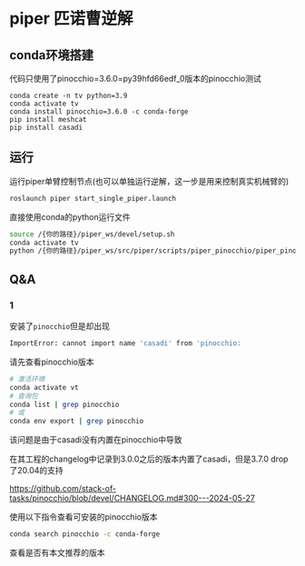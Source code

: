 # piper 匹诺曹逆解

## conda环境搭建

代码只使用了pinocchio=3.6.0=py39hfd66edf_0版本的pinocchio测试

```shell
conda create -n tv python=3.9
conda activate tv
conda install pinocchio=3.6.0 -c conda-forge
pip install meshcat
pip install casadi
```

## 运行

运行piper单臂控制节点(也可以单独运行逆解，这一步是用来控制真实机械臂的)

```bash
roslaunch piper start_single_piper.launch
```

直接使用conda的python运行文件

```bash
source /{你的路径}/piper_ws/devel/setup.sh
conda activate tv
python /{你的路径}/piper_ws/src/piper/scripts/piper_pinocchio/piper_pinocchio.py
```
## Q&A

### 1

安装了`pinocchio`但是却出现

```bash
ImportError: cannot import name 'casadi' from 'pinocchio:
```

请先查看pinocchio版本

```bash
# 激活环境
conda activate vt
# 查询包
conda list | grep pinocchio
# 或
conda env export | grep pinocchio
```

该问题是由于casadi没有内置在pinocchio中导致

在其工程的changelog中记录到3.0.0之后的版本内置了casadi，但是3.7.0 drop了20.04的支持

<https://github.com/stack-of-tasks/pinocchio/blob/devel/CHANGELOG.md#300---2024-05-27>

使用以下指令查看可安装的pinocchio版本

```bash
conda search pinocchio -c conda-forge
```

查看是否有本文推荐的版本
